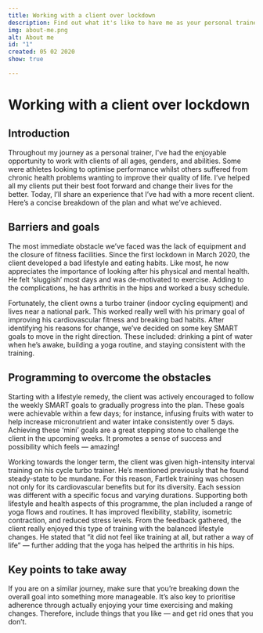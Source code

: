 ```yaml
---
title: Working with a client over lockdown
description: Find out what it's like to have me as your personal trainer
img: about-me.png
alt: About me
id: "1"
created: 05 02 2020
show: true

---
```

# Working with a client over lockdown

## Introduction

Throughout my journey as a personal trainer, I've had the enjoyable opportunity to work with clients of all ages, genders, and abilities. Some were athletes looking to optimise performance whilst others suffered from chronic health problems wanting to improve their quality of life. I’ve helped all my clients put their best foot forward and change their lives for the better. Today, I’ll share an experience that I’ve had with a more recent client. Here’s a concise breakdown of the plan and what we’ve achieved.

## Barriers and goals

The most immediate obstacle we’ve faced was the lack of equipment and the closure of fitness facilities. Since the first lockdown in March 2020, the client developed a bad lifestyle and eating habits. Like most, he now appreciates the importance of looking after his physical and mental health. He felt ‘sluggish’ most days and was de-motivated to exercise. Adding to the complications, he has arthritis in the hips and worked a busy schedule.

Fortunately, the client owns a turbo trainer (indoor cycling equipment) and lives near a national park. This worked really well with his primary goal of improving his cardiovascular fitness and breaking bad habits. After identifying his reasons for change, we’ve decided on some key SMART goals to move in the right direction. These included: drinking a pint of water when he’s awake, building a yoga routine, and staying consistent with the training.

## Programming to overcome the obstacles

Starting with a lifestyle remedy, the client was actively encouraged to follow the weekly SMART goals to gradually progress into the plan. These goals were achievable within a few days; for instance, infusing fruits with water to help increase micronutrient and water intake consistently over 5 days. Achieving these ‘mini’ goals are a great stepping stone to challenge the client in the upcoming weeks. It promotes a sense of success and possibility which feels — amazing!

Working towards the longer term, the client was given high-intensity interval training on his cycle turbo trainer. He’s mentioned previously that he found steady-state to be mundane. For this reason, Fartlek training was chosen not only for its cardiovascular benefits but for its diversity. Each session was different with a specific focus and varying durations. Supporting both lifestyle and health aspects of this programme, the plan included a range of yoga flows and routines. It has improved flexibility, stability, isometric contraction, and reduced stress levels. From the feedback gathered, the client really enjoyed this type of training with the balanced lifestyle changes. He stated that “it did not feel like training at all, but rather a way of life” — further adding that the yoga has helped the arthritis in his hips.

## Key points to take away

If you are on a similar journey, make sure that you’re breaking down the overall goal into something more manageable. It’s also key to prioritise adherence through actually enjoying your time exercising and making changes. Therefore, include things that you like — and get rid ones that you don’t.